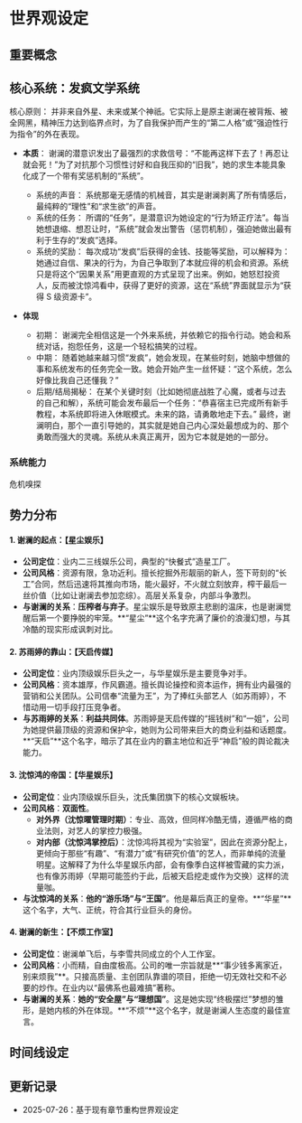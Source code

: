 # 世界观设定

## 重要概念

## 核心系统：发疯文学系统

核心原则： 并非来自外星、未来或某个神祇。它实际上是原主谢澜在被背叛、被全网黑，精神压力达到临界点时，为了自我保护而产生的“第二人格”或“强迫性行为指令”的外在表现。

-   **本质**： 谢澜的潜意识发出了最强烈的求救信号：“不能再这样下去了！再忍让就会死！”为了对抗那个习惯性讨好和自我压抑的“旧我”，她的求生本能具象化成了一个带有奖惩机制的“系统”。

    -   系统的声音： 系统那毫无感情的机械音，其实是谢澜剥离了所有情感后，最纯粹的“理性”和“求生欲”的声音。
    -   系统的任务： 所谓的“任务”，是潜意识为她设定的“行为矫正疗法”。每当她想退缩、想忍让时，“系统”就会发出警告（惩罚机制），强迫她做出最有利于生存的“发疯”选择。
    -   系统的奖励： 每次成功“发疯”后获得的金钱、技能等奖励，可以解释为：她通过自信、果决的行为，为自己争取到了本就应得的机会和资源。系统只是将这个“因果关系”用更直观的方式呈现了出来。例如，她怒怼投资人，反而被沈惊鸿看中，获得了更好的资源，这在“系统”界面就显示为“获得 S 级资源卡”。

-   **体现**
    -   初期： 谢澜完全相信这是一个外来系统，并依赖它的指令行动。她会和系统对话，抱怨任务，这是一个轻松搞笑的过程。
    -   中期： 随着她越来越习惯“发疯”，她会发现，在某些时刻，她脑中想做的事和系统发布的任务完全一致。她会开始产生一丝怀疑：“这个系统，怎么好像比我自己还懂我？”
    -   后期/结局揭秘： 在某个关键时刻（比如她彻底战胜了心魔，或者与过去的自己和解），系统可能会发布最后一个任务：“恭喜宿主已完成所有新手教程，本系统即将进入休眠模式。未来的路，请勇敢地走下去。” 最终，谢澜明白，那个一直引导她的，其实就是她自己内心深处最想成为的、那个勇敢而强大的灵魂。系统从未真正离开，因为它本就是她的一部分。

### 系统能力

危机嗅探

## 势力分布

#### 1. 谢澜的起点：【星尘娱乐】

-   **公司定位**：业内二三线娱乐公司，典型的“快餐式”造星工厂。
-   **公司风格**：资源有限，急功近利。擅长挖掘外形靓丽的新人，签下苛刻的“长工”合同，然后迅速将其推向市场，能火最好，不火就立刻放弃，榨干最后一丝价值（比如让谢澜去参加恋综）。高层关系复杂，内部斗争激烈。
-   **与谢澜的关系**：**压榨者与弃子**。星尘娱乐是导致原主悲剧的温床，也是谢澜觉醒后第一个要挣脱的牢笼。**“星尘”**这个名字充满了廉价的浪漫幻想，与其冷酷的现实形成讽刺对比。

#### 2. 苏雨婷的靠山：【天启传媒】

-   **公司定位**：业内顶级娱乐巨头之一，与华星娱乐是主要竞争对手。
-   **公司风格**：资本雄厚，作风霸道。擅长舆论操控和资本运作，拥有业内最强的营销和公关团队。公司信奉“流量为王”，为了捧红头部艺人（如苏雨婷），不惜动用一切手段打压竞争者。
-   **与苏雨婷的关系**：**利益共同体**。苏雨婷是天启传媒的“摇钱树”和“一姐”，公司为她提供最顶级的资源和保护伞，她则为公司带来巨大的商业利益和话题度。**“天启”**这个名字，暗示了其在业内的霸主地位和近乎“神启”般的舆论裁决能力。

#### **3. 沈惊鸿的帝国：【华星娱乐】**

-   **公司定位**：业内顶级娱乐巨头，沈氏集团旗下的核心文娱板块。
-   **公司风格**：**双面性**。
    -   **对外界（沈惊曜管理时期）**：专业、高效，但同样冷酷无情，遵循严格的商业法则，对艺人的掌控力极强。
    -   **对内部（沈惊鸿掌控后）**：沈惊鸿将其视为“实验室”，因此在资源分配上，更倾向于那些“有趣”、“有潜力”或“有研究价值”的艺人，而非单纯的流量明星。这解释了为什么华星娱乐内部，会有像季白这样被雪藏的实力派，也有像苏雨婷（早期可能签约于此，后被天启挖走或作为交换）这样的流量咖。
-   **与沈惊鸿的关系**：**他的“游乐场”与“王国”**。他是幕后真正的皇帝。**“华星”**这个名字，大气、正统，符合其行业巨头的身份。

#### **4. 谢澜的新生：【不烦工作室】**

-   **公司定位**：谢澜单飞后，与李雪共同成立的个人工作室。
-   **公司风格**：小而精，自由度极高。公司的唯一宗旨就是**“事少钱多离家近，别来烦我”**。只接高质量、主创团队靠谱的项目，拒绝一切无效社交和不必要的炒作。在业内以“最佛系也最难搞”著称。
-   **与谢澜的关系**：**她的“安全屋”与“理想国”**。这是她实现“终极摆烂”梦想的雏形，是她内核的外在体现。**“不烦”**这个名字，就是谢澜人生态度的最佳宣言。

## 时间线设定

## 更新记录

-   2025-07-26：基于现有章节重构世界观设定
